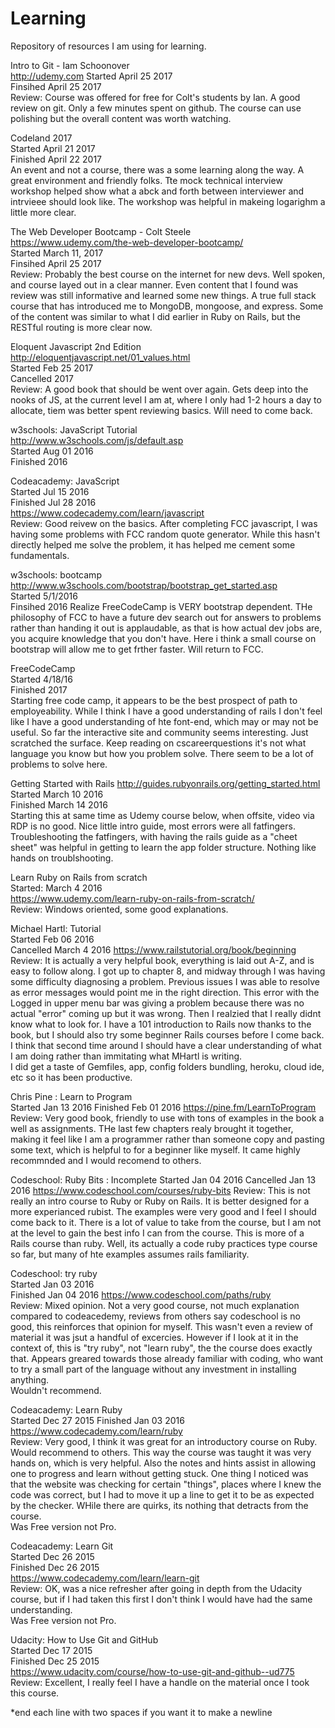# Learning
Repository of resources I am using for learning.


Intro to Git - Iam Schoonover  
http://udemy.com
Started April 25 2017  
Finsihed April 25 2017  
Review: Course was offered for free for Colt's students by Ian. A good review on git. Only a few minutes spent on github. The course can use polishing but the overall content was worth watching.


Codeland 2017  
Started April 21 2017  
Finished April 22 2017  
An event and not a course, there was a some learning along the way. A great environment and friendly folks. Tte mock technical interview workshop helped show what a abck and forth between interviewer and intrvieee should look like. The workshop was helpful in makeing logarighm a little more clear.   

The Web Developer Bootcamp - Colt Steele   
https://www.udemy.com/the-web-developer-bootcamp/  
Started March 11, 2017  
Finsihed April 25 2017  
Review: Probably the best course on the internet for new devs. Well spoken, and course layed out in a clear manner. Even content that I found was review was still informative and learned some new things. A true full stack course that has introduced me to MongoDB, mongoose, and express. Some of the content was similar to what I did earlier in Ruby on Rails, but the RESTful routing is more clear now.   

Eloquent Javascript 2nd Edition     
http://eloquentjavascript.net/01_values.html  
Started Feb 25 2017  
Cancelled 2017  
Review: A good book that should be went over again. Gets deep into the nooks of JS, at the current level I am at, where I only had 1-2 hours a day to allocate, tiem was better spent reviewing basics. Will need to come back.

w3schools: JavaScript Tutorial  
http://www.w3schools.com/js/default.asp  
Started Aug 01 2016  
Finished 2016

Codeacademy: JavaScript  
Started Jul 15 2016  
Finished Jul 28 2016  
https://www.codecademy.com/learn/javascript  
Review: Good reivew on the basics. After completing FCC javascript, I was having some problems with FCC random quote generator. While this hasn't directly helped me solve the problem, it has helped me cement some fundamentals. 

w3schools: bootcamp  
http://www.w3schools.com/bootstrap/bootstrap_get_started.asp  
Started 5/1/2016  
Finsihed 2016
Realize FreeCodeCamp is VERY bootstrap dependent. THe philosophy of FCC to have a future dev search out for answers to problems rather than handing it out is applaudable, as that is how actual dev jobs are, you acquire knowledge that you don't have. Here i think a small course on bootstrap will allow me to get frther faster. Will return to FCC.  

FreeCodeCamp    
Started 4/18/16    
Finished 2017  
Starting free code camp, it appears to be the best prospect of path to employeability. While I think I have a good understanding of rails I don't feel like I have a good understanding of hte font-end, which may or may not be useful. So far the interactive site and community seems interesting. Just scratched the surface. Keep reading on cscareerquestions it's not what language you know but how you problem solve. There seem to be a lot of problems to solve here.


Getting Started with Rails
http://guides.rubyonrails.org/getting_started.html  
Started March 10 2016  
Finished March 14 2016  
Starting this at same time as Udemy course below, when offsite, video via RDP is no good.
Nice little intro guide, most errors were all fatfingers. Troubleshooting the fatfingers, with having the rails guide as a "cheet sheet" was helpful in getting to learn the app folder structure. Nothing like hands on troublshooting.  

Learn Ruby on Rails from scratch  
Started: March 4 2016  
https://www.udemy.com/learn-ruby-on-rails-from-scratch/  
Review: Windows oriented, some good explanations.

Michael Hartl: Tutorial  
Started Feb 06 2016  
Cancelled March 4 2016
https://www.railstutorial.org/book/beginning  
Review: It is actually a very helpful book, everything is laid out A-Z, and is easy to follow along. I got up to chapter 8, and midway through I was having some difficulty diagnosing a problem. Previous issues I was able to resolve as error messages would point me in the right direction. This error with the Logged in upper menu bar was giving a problem because there was no actual "error" coming up but it was wrong. Then I realzied that I really didnt know what to look for. I have a 101 introduction to Rails now thanks to the book, but I should also try some beginner Rails courses before I come back. 
I think that second time around I should have a clear understanding of what I am doing rather than immitating what MHartl is writing.  
I did get a taste of Gemfiles, app, config folders bundling, heroku, cloud ide, etc so it has been productive.  

Chris Pine : Learn to Program  
Started Jan 13 2016 
Finished Feb 01 2016
https://pine.fm/LearnToProgram  
Review: Very good book, friendly to use with tons of examples in the book a well as assignments. THe last few chapters realy brought it together, making it feel like I am a programmer rather than someone copy and pasting some text, which is helpful to for a beginner like myself. It came highly recommnded and I would recomend to others.  
  
Codeschool: Ruby Bits : Incomplete
Started Jan 04 2016
Cancelled Jan 13 2016
https://www.codeschool.com/courses/ruby-bits
Review: This is not really an intro course to Ruby or Ruby on Rails. It is better designed for a more experianced rubist. The examples were very good and I feel I should come back to it. There is a lot of value to take from the course, but I am not at the level to gain the best info I can from the course. This is more of a Rails course than ruby. Well, its actually a code ruby practices type course so far, but many of hte examples assumes rails familiarity.

Codeschool: try ruby  
Started Jan 03 2016  
Finished Jan 04 2016
https://www.codeschool.com/paths/ruby  
Review: Mixed opinion. Not a very good course, not much explanation compared to codeacedemy, reviews from others say codeschool is no good, this reinforces  that opinion for myself. This wasn't even a review of material it was jsut a handful of excercies. However if I look at it in the context of, this is "try ruby", not "learn ruby", the the course does exactly that. Appears greared towards those already familiar with coding, who want to try a small part of the language without any investment in installing anything.  
Wouldn't recommend.  

Codeacademy: Learn Ruby  
Started Dec 27 2015
Finished Jan 03 2016
https://www.codecademy.com/learn/ruby  
Review: Very good, I think it was great for an introductory course on Ruby. Would recommend to others. This way the course was taught it was very hands on, which is very helpful. Also the notes and hints assist in allowing one to progress and learn without getting stuck. One thing I noticed was that the website was checking for certain "things", places where I knew the code was correct, but I had to move it up a line to get it to be as expected by the checker. WHile there are quirks, its nothing that detracts from the course.  
Was Free version not Pro.  

Codeacademy: Learn Git  
Started Dec 26 2015  
Finished Dec 26 2015  
https://www.codecademy.com/learn/learn-git  
Review: OK, was a nice refresher after going in depth from the Udacity course, but if I had taken this first I don't think I would have had the same understanding.   
Was Free version not Pro.    

Udacity: How to Use Git and GitHub  
Started Dec 17 2015  
Finished Dec 25 2015  
https://www.udacity.com/course/how-to-use-git-and-github--ud775  
Review: Excellent, I really feel I have a handle on the material once I took this course.  


*end each line with two spaces if you want it to make a newline

